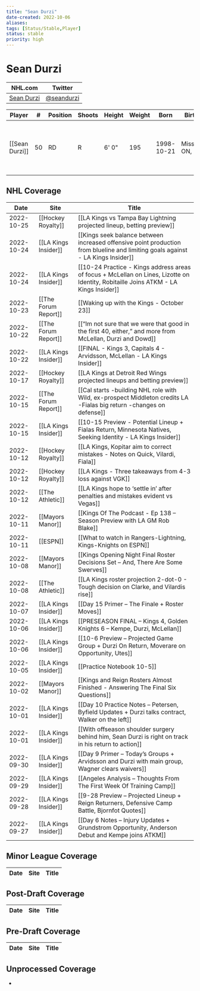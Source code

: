 ```yaml
---
title: "Sean Durzi"
date-created: 2022-10-06
aliases: 
tags: [Status/Stable,Player]
status: stable
priority: high
---
```


# Sean Durzi

NHL.com | Twitter
-|-
[Sean Durzi](https://www.nhl.com/player/sean-durzi-8480434) | [@seandurzi](https://twitter.com/seandurzi)

Player | \# | Position | Shoots | Height | Weight | Born | Birthplace | Draft 
---|---|---|---|---|---|---|---|---
[[Sean Durzi]] | 50 | RD | R | 6' 0" | 195 | 1998-10-21 | Mississauga, ON, CAN | 2018 TOR, 2nd rd, 21st pk (52nd overall)



## NHL  Coverage
| Date       | Site                 | Title                                                                                                                |
| ---------- | -------------------- | -------------------------------------------------------------------------------------------------------------------- |
| 2022-10-25 | [[Hockey Royalty]] | [[LA Kings vs Tampa Bay Lightning projected lineup, betting preview]]                                                                                                       |
| 2022-10-24 | [[LA Kings Insider]] | [[Kings seek balance between increased offensive point production from blueline and limiting goals against - LA Kings Insider]]                                                                                                                                            |
| 2022-10-24 | [[LA Kings Insider]] | [[10-24 Practice - Kings address areas of focus + McLellan on Lines, Lizotte on Identity, Robitaille Joins ATKM - LA Kings Insider]]                                                                                                                                               |
| 2022-10-23 | [[The Forum Report]] | [[Waking up with the Kings - October 23]]                                                                |
| 2022-10-22 | [[The Forum Report]] | [[“Im not sure that we were that good in the first 40, either,” and more from McLellan, Durzi and Dowd]]                                                                                                                            |
| 2022-10-22 | [[LA Kings Insider]] | [[FINAL - Kings 3, Capitals 4 - Arvidsson, McLellan - LA Kings Insider]]                                             |
| 2022-10-17 | [[Hockey Royalty]]   | [[LA Kings at Detroit Red Wings projected lineups and betting preview]]                                              |
| 2022-10-15 | [[The Forum Report]] | [[Cal starts -building NHL role with Wild, ex-prospect Middleton credits LA -Fialas big return -changes on defense]] |
| 2022-10-15 | [[LA Kings Insider]] | [[10-15 Preview - Potential Lineup + Fialas Return, Minnesota Natives, Seeking Identity - LA Kings Insider]]         |
| 2022-10-12 | [[Hockey Royalty]]   | [[LA Kings, Kopitar aim to correct mistakes - Notes on Quick, Vilardi, Fiala]]                                       |
| 2022-10-12 | [[Hockey Royalty]]   | [[LA Kings - Three takeaways from 4-3 loss against VGK]]                                                             |
| 2022-10-12 | [[The Athletic]]     | [[LA Kings hope to ‘settle in’ after penalties and mistakes evident vs Vegas]]                                       |
| 2022-10-11 | [[Mayors Manor]]     | [[Kings Of The Podcast - Ep 138 – Season Preview with LA GM Rob Blake]]                                              |
| 2022-10-11 | [[ESPN]]             | [[What to watch in Rangers-Lightning, Kings-Knights on ESPN]]                                                        |
| 2022-10-08 | [[Mayors Manor]]     | [[Kings Opening Night Final Roster Decisions Set – And, There Are Some Swerves]]                                     |
| 2022-10-08 | [[The Athletic]]     | [[LA Kings roster projection 2-dot-0 - Tough decision on Clarke, and Vilardis rise]]                                 |
| 2022-10-07 | [[LA Kings Insider]] | [[Day 15 Primer – The Finale + Roster Moves]]                                                                        |
| 2022-10-06 | [[LA Kings Insider]] | [[PRESEASON FINAL – Kings 4, Golden Knights 6 – Kempe, Durzi, McLellan]]                                             |
| 2022-10-06 | [[LA Kings Insider]] | [[10-6 Preview – Projected Game Group + Durzi On Return, Moverare on Opportunity, Utes]]                             |
| 2022-10-05 | [[LA Kings Insider]] | [[Practice Notebook 10-5]]                                                                                           |
| 2022-10-02 | [[Mayors Manor]]     | [[Kings and Reign Rosters Almost Finished - Answering The Final Six Questions]]                                      |
| 2022-10-01 | [[LA Kings Insider]] | [[Day 10 Practice Notes – Petersen, Byfield Updates + Durzi talks contract, Walker on the left]]                     |
| 2022-10-01 | [[LA Kings Insider]] | [[With offseason shoulder surgery behind him, Sean Durzi is right on track in his return to action]]                 |
| 2022-09-30 | [[LA Kings Insider]] | [[Day 9 Primer – Today’s Groups + Arvidsson and Durzi with main group, Wagner clears waivers]]                       |
| 2022-09-29 | [[LA Kings Insider]] | [[Angeles Analysis – Thoughts From The First Week Of Training Camp]]                                                 |
| 2022-09-28 | [[LA Kings Insider]] | [[9-28 Preview – Projected Lineup + Reign Returners, Defensive Camp Battle, Bjornfot Quotes]]                        |
| 2022-09-27 | [[LA Kings Insider]] | [[Day 6 Notes – Injury Updates + Grundstrom Opportunity, Anderson Debut and Kempe joins ATKM]]                       |




## Minor League Coverage
Date | Site |  Title
---|---|---



## Post-Draft Coverage
Date | Site |  Title
---|---|---



## Pre-Draft Coverage
Date | Site |  Title
---|---|---


## Unprocessed Coverage
- 
